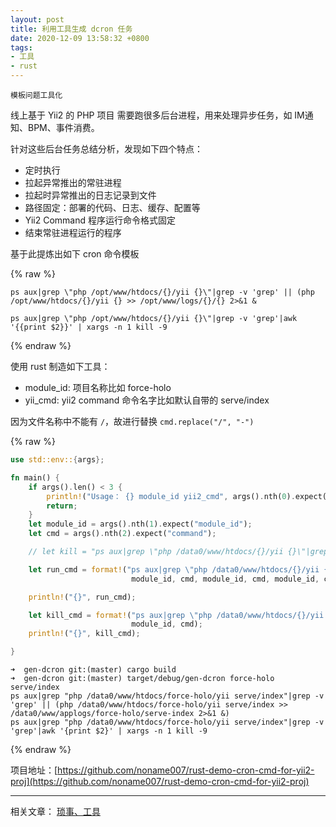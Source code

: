 ```yaml
---
layout: post
title: 利用工具生成 dcron 任务 
date: 2020-12-09 13:58:32 +0800
tags: 
- 工具
- rust
---
```


`模板问题工具化`


线上基于 Yii2 的 PHP 项目 需要跑很多后台进程，用来处理异步任务，如 IM通知、BPM、事件消费。

针对这些后台任务总结分析，发现如下四个特点：

- 定时执行
- 拉起异常推出的常驻进程
- 拉起时异常推出的日志记录到文件
- 路径固定：部署的代码、日志、缓存、配置等
- Yii2 Command 程序运行命令格式固定
- 结束常驻进程运行的程序 

基于此提炼出如下 cron 命令模板

{% raw %}
``` shell
ps aux|grep \"php /opt/www/htdocs/{}/yii {}\"|grep -v 'grep' || (php /opt/www/htdocs/{}/yii {} >> /opt/www/logs/{}/{} 2>&1 &

ps aux|grep \"php /opt/www/htdocs/{}/yii {}\"|grep -v 'grep'|awk '{{print $2}}' | xargs -n 1 kill -9
```
{% endraw %}

使用 rust 制造如下工具：

- module\_id: 项目名称比如 force-holo
- yii\_cmd: yii2 command 命令名字比如默认自带的 serve/index

因为文件名称中不能有 `/`，故进行替换 `cmd.replace("/", "-")`

{% raw %}

``` rust
use std::env::{args};

fn main() {
    if args().len() < 3 {
        println!("Usage： {} module_id yii2_cmd", args().nth(0).expect("executable program"));
        return;
    }
    let module_id = args().nth(1).expect("module_id");
    let cmd = args().nth(2).expect("command");

    // let kill = "ps aux|grep \"php /data0/www/htdocs/{}/yii {}\"|grep -v 'grep' || (php /data0/www/htdocs/{}/yii {} >> /data0/www/applogs/{}/{} 2>&1 &)";

    let run_cmd = format!("ps aux|grep \"php /data0/www/htdocs/{}/yii {}\"|grep -v 'grep' || (php /data0/www/htdocs/{}/yii {} >> /data0/www/applogs/{}/{} 2>&1 &)",
                           module_id, cmd, module_id, cmd, module_id, cmd.replace("/", "-"));

    println!("{}", run_cmd);

    let kill_cmd = format!("ps aux|grep \"php /data0/www/htdocs/{}/yii {}\"|grep -v 'grep'|awk '{{print $2}}' | xargs -n 1 kill -9",
                           module_id, cmd);
    println!("{}", kill_cmd);

}

```



``` shell
➜  gen-dcron git:(master) cargo build
➜  gen-dcron git:(master) target/debug/gen-dcron force-holo serve/index
ps aux|grep "php /data0/www/htdocs/force-holo/yii serve/index"|grep -v 'grep' || (php /data0/www/htdocs/force-holo/yii serve/index >> /data0/www/applogs/force-holo/serve-index 2>&1 &)
ps aux|grep "php /data0/www/htdocs/force-holo/yii serve/index"|grep -v 'grep'|awk '{print $2}' | xargs -n 1 kill -9

```
{% endraw %}


项目地址：[https://github.com/noname007/rust-demo-cron-cmd-for-yii2-proj](https://github.com/noname007/rust-demo-cron-cmd-for-yii2-proj)


-------------------------------------------------------------------------------

相关文章：
[琐事、工具](./2020-05-04-build-own-framework.md)

